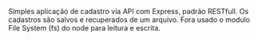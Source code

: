 Simples aplicação de cadastro via API com Express, padrão RESTfull.
Os cadastros são salvos e recuperados de um arquivo.
Fora usado o modulo File System (fs) do node para leitura e escrita.